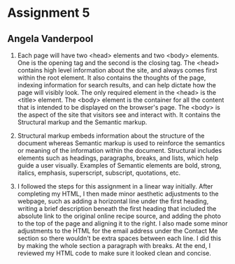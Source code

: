 # Assignment 5
## Angela Vanderpool

1. Each page will have two \<head\> elements and two \<body\> elements. One is the opening tag and the second is the closing tag. The \<head\> contains high level information about the site, and always comes first within the root element. It also contains the thoughts of the page, indexing information for search results, and can help dictate how the page will visibly look. The only required element in the \<head\> is the \<title\> element.
The \<body\> element is the container for all the content that is intended to be displayed on the browser's page. The \<body\> is the aspect of the site that visitors see and interact with. It contains the Structural markup and the Semantic markup.

2. Structural markup embeds information about the structure of the document whereas Semantic markup is used to reinforce the semantics or meaning of the information within the document. Structural includes elements such as headings, paragraphs, breaks, and lists, which help guide a user visually. Examples of Semantic elements are bold, strong, italics, emphasis, superscript, subscript, quotations, etc.

3. I followed the steps for this assignment in a linear way initially. After completing my HTML, I then made minor aesthetic adjustments to the webpage, such as adding a horizontal line under the first heading, writing a brief description beneath the first heading that included the absolute link to the original online recipe source, and adding the photo to the top of the page and aligning it to the right. I also made some minor adjustments to the HTML for the email address under the Contact Me section so there wouldn't be extra spaces between each line. I did this by making the whole section a paragraph with breaks. At the end, I reviewed my HTML code to make sure it looked clean and concise.
